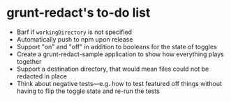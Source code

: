# grunt-redact's to-do list

- Barf if ```workingDirectory``` is not specified
- Automatically push to npm upon release
- Support "on" and "off" in addition to booleans for the state of toggles
- Create a grunt-redact-sample application to show how everything plays together
- Support a destination directory, that would mean files could not be redacted in place
- Think about negative tests—e.g. how to test featured off things without having to flip the toggle state and re-run the tests
